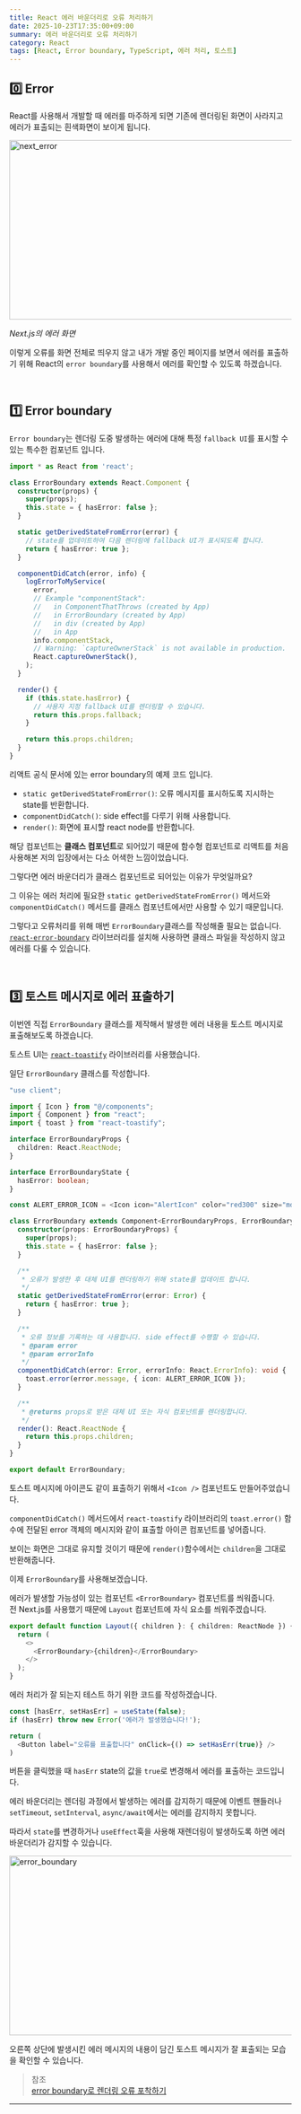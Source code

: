 ```yaml
---
title: React 에러 바운더리로 오류 처리하기
date: 2025-10-23T17:35:00+09:00
summary: 에러 바운더리로 오류 처리하기
category: React
tags: [React, Error boundary, TypeScript, 에러 처리, 토스트]
---
```


## 0️⃣ Error

React를 사용해서 개발할 때 에러를 마주하게 되면 기존에 렌더링된 화면이 사라지고 에러가 표출되는 흰색화면이 보이게 됩니다.

<img width="744" height="320" alt="next_error" src="/images/next_error.png" />

_Next.js의 에러 화면_

이렇게 오류를 화면 전체로 띄우지 않고 내가 개발 중인 페이지를 보면서 에러를 표출하기 위해
React의 `error boundary`를 사용해서 에러를 확인할 수 있도록 하겠습니다.

<br />

## 1️⃣ Error boundary

`Error boundary`는 렌더링 도중 발생하는 에러에 대해 특정 `fallback UI`를 표시할 수 있는 특수한 컴포넌트 입니다.

```typescript
import * as React from 'react';

class ErrorBoundary extends React.Component {
  constructor(props) {
    super(props);
    this.state = { hasError: false };
  }

  static getDerivedStateFromError(error) {
    // state를 업데이트하여 다음 렌더링에 fallback UI가 표시되도록 합니다.
    return { hasError: true };
  }

  componentDidCatch(error, info) {
    logErrorToMyService(
      error,
      // Example "componentStack":
      //   in ComponentThatThrows (created by App)
      //   in ErrorBoundary (created by App)
      //   in div (created by App)
      //   in App
      info.componentStack,
      // Warning: `captureOwnerStack` is not available in production.
      React.captureOwnerStack(),
    );
  }

  render() {
    if (this.state.hasError) {
      // 사용자 지정 fallback UI를 렌더링할 수 있습니다.
      return this.props.fallback;
    }

    return this.props.children;
  }
}
```

리액트 공식 문서에 있는 error boundary의 예제 코드 입니다.

- `static getDerivedStateFromError()`: 오류 메시지를 표시하도록 지시하는 state를 반환합니다.
- `componentDidCatch()`: side effect를 다루기 위해 사용합니다.
- `render()`: 화면에 표시할 react node를 반환합니다.

해당 컴포넌트는 **클래스 컴포넌트**로 되어있기 때문에 함수형 컴포넌트로 리액트를 처음 사용해본 저의 입장에서는
다소 어색한 느낌이었습니다.

그렇다면 에러 바운더리가 클래스 컴포넌트로 되어있는 이유가 무엇일까요?

그 이유는 에러 처리에 필요한 `static getDerivedStateFromError()` 메서드와 `componentDidCatch()` 메서드를 클래스 컴포넌트에서만 사용할 수 있기 때문입니다.

그렇다고 오류처리를 위해 매번 `ErrorBoundary`클래스를 작성해줄 필요는 없습니다.  
[`react-error-boundary`](https://github.com/bvaughn/react-error-boundary) 라이브러리를 설치해 사용하면 클래스 파일을 작성하지 않고 에러를 다룰 수 있습니다.

<br />

## 3️⃣ 토스트 메시지로 에러 표출하기

이번엔 직접 `ErrorBoundary` 클래스를 제작해서 발생한 에러 내용을 토스트 메시지로 표출해보도록 하겠습니다.

토스트 UI는 [`react-toastify`](https://www.npmjs.com/package/react-toastify) 라이브러리를 사용했습니다.

일단 `ErrorBoundary` 클래스를 작성합니다.

```typescript
"use client";

import { Icon } from "@/components";
import { Component } from "react";
import { toast } from "react-toastify";

interface ErrorBoundaryProps {
  children: React.ReactNode;
}

interface ErrorBoundaryState {
  hasError: boolean;
}

const ALERT_ERROR_ICON = <Icon icon="AlertIcon" color="red300" size="md" />;

class ErrorBoundary extends Component<ErrorBoundaryProps, ErrorBoundaryState> {
  constructor(props: ErrorBoundaryProps) {
    super(props);
    this.state = { hasError: false };
  }

  /**
   * 오류가 발생한 후 대체 UI를 렌더링하기 위해 state를 업데이트 합니다.
   */
  static getDerivedStateFromError(error: Error) {
    return { hasError: true };
  }

  /**
   * 오류 정보를 기록하는 데 사용합니다. side effect를 수행할 수 있습니다.
   * @param error
   * @param errorInfo
   */
  componentDidCatch(error: Error, errorInfo: React.ErrorInfo): void {
    toast.error(error.message, { icon: ALERT_ERROR_ICON });
  }

  /**
   * @returns props로 받은 대체 UI 또는 자식 컴포넌트를 렌더링합니다.
   */
  render(): React.ReactNode {
    return this.props.children;
  }
}

export default ErrorBoundary;
```

토스트 메시지에 아이콘도 같이 표출하기 위해서 `<Icon />` 컴포넌트도 만들어주었습니다.

`componentDidCatch()` 메서드에서 `react-toastify` 라이브러리의 `toast.error()` 함수에 전달된 error 객체의 메시지와
같이 표출할 아이콘 컴포넌트를 넣어줍니다.

보이는 화면은 그대로 유지할 것이기 때문에 `render()`함수에서는 `children`을 그대로 반환해줍니다.

이제 `ErrorBoundary`를 사용해보겠습니다.

에러가 발생할 가능성이 있는 컴포넌트 `<ErrorBoundary>` 컴포넌트를 씌워줍니다.  
전 Next.js를 사용했기 때문에 `Layout` 컴포넌트에 자식 요소를 씌워주겠습니다.

```typescript
export default function Layout({ children }: { children: ReactNode }) {
  return (
    <>
      <ErrorBoundary>{children}</ErrorBoundary>
    </>
  );
}
```

에러 처리가 잘 되는지 테스트 하기 위한 코드를 작성하겠습니다.

```typescript
const [hasErr, setHasErr] = useState(false);
if (hasErr) throw new Error('에러가 발생했습니다!');

return (
  <Button label="오류를 표출합니다" onClick={() => setHasErr(true)} />
)
```

버튼을 클릭했을 때 `hasErr` state의 값을 `true`로 변경해서 에러를 표출하는 코드입니다.

에러 바운더리는 렌더링 과정에서 발생하는 에러를 감지하기 때문에 이벤트 핸들러나 `setTimeout`, `setInterval`,
`async/await`에서는 에러를 감지하지 못합니다.

따라서 `state`를 변경하거나 `useEffect`훅을 사용해 재렌더링이 발생하도록 하면 에러 바운더리가 감지할 수 있습니다.

<img width="744" height="320" alt="error_boundary" src="/images/error_boundary_test2.gif" />
<br />

오른쪽 상단에 발생시킨 에러 메시지의 내용이 담긴 토스트 메시지가 잘 표출되는 모습을 확인할 수 있습니다.

> 참조  
> [error boundary로 렌더링 오류 포착하기](https://ko.react.dev/reference/react/Component#catching-rendering-errors-with-an-error-boundary)

---
